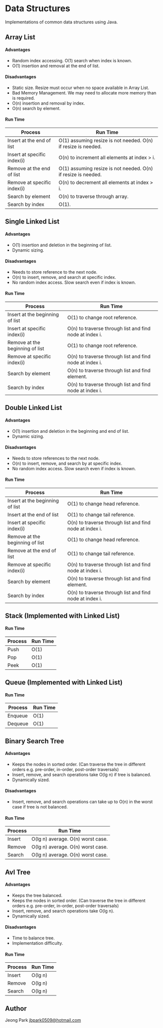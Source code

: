 # Data Structures
Implementations of common data structures using Java.

## Array List

#### Advantages

* Random index accessing. O(1) search when index is known.
* O(1) insertion and removal at the end of list.

#### Disadvantages

* Static size. Resize must occur when no space available in Array List.
* Bad Memory Management. We may need to allocate more memory than is required.
* O(n) insertion and removal by index.
* O(n) search by element.

#### Run Time

Process | Run Time
------ | -----------
Insert at the end of list | O(1) assuming resize is not needed. O(n) if resize is needed.
Insert at specific index(i) | O(n) to increment all elements at index > i. 
Remove at the end of list | O(1) assuming resize is not needed. O(n) if resize is needed.
Remove at specific index(i) | O(n) to decrement all elements at index > i.
Search by element | O(n) to traverse through array.
Search by index | O(1).


## Single Linked List

#### Advantages

* O(1) insertion and deletion in the beginning of list.
* Dynamic sizing.

#### Disadvantages
* Needs to store reference to the next node.
* O(n) to insert, remove, and search at specific index.
* No random index access. Slow search even if index is known.

#### Run Time

Process | Run Time
------ | -----------
Insert at the beginning of list | O(1) to change root reference.
Insert at specific index(i) | O(n) to traverse through list and find node at index i.
Remove at the beginning of list | O(1) to change root reference.
Remove at specific index(i) | O(n) to traverse through list and find node at index i.
Search by element | O(n) to traverse through list and find element.
Search by index | O(n) to traverse through list and find node at index i.


## Double Linked List

#### Advantages

* O(1) insertion and deletion in the beginning and end of list.
* Dynamic sizing.

#### Disadvantages
* Needs to store references to the next node.
* O(n) to insert, remove, and search by at specific index.
* No random index access. Slow search even if index is known.

#### Run Time

Process | Run Time
------ | -----------
Insert at the beginning of list | O(1) to change head reference.
Insert at the end of list | O(1) to change tail reference.
Insert at specific index(i) | O(n) to traverse through list and find node at index i.
Remove at the beginning of list | O(1) to change head reference.
Remove at the end of list | O(1) to change tail reference.
Remove at specific index(i) | O(n) to traverse through list and find node at index i.
Search by element | O(n) to traverse through list and find element.
Search by index | O(n) to traverse through list and find node at index i.

## Stack (Implemented with Linked List)

#### Run Time

Process | Run Time
------ | -----------
Push | O(1)
Pop | O(1)
Peek | O(1)

## Queue (Implemented with Linked List)

#### Run Time

Process | Run Time
------ | -----------
Enqueue | O(1)
Dequeue | O(1)

## Binary Search Tree

#### Advantages

* Keeps the nodes in sorted order. (Can traverse the tree in different orders e.g. pre-order, in-order, post-order traversals)
* Insert, remove, and search operations take O(lg n) if tree is balanced.
* Dynamically sized.

#### Disadvantages

* Insert, remove, and search operations can take up to O(n) in the worst case if tree is not balanced.

#### Run Time

Process | Run Time
------ | -----------
Insert | O(lg n) average. O(n) worst case.
Remove | O(lg n) average. O(n) worst case.
Search | O(lg n) average. O(n) worst case.


## Avl Tree

#### Advantages

* Keeps the tree balanced.
* Keeps the nodes in sorted order. (Can traverse the tree in different orders e.g. pre-order, in-order, post-order traversals)
* Insert, remove, and search operations take O(lg n).
* Dynamically sized.

#### Disadvantages

* Time to balance tree.
* Implementation difficulty.

#### Run Time

Process | Run Time
------ | -----------
Insert | O(lg n)
Remove | O(lg n)
Search | O(lg n)

## Author
Jeong Park <jbpark0509@hotmail.com>